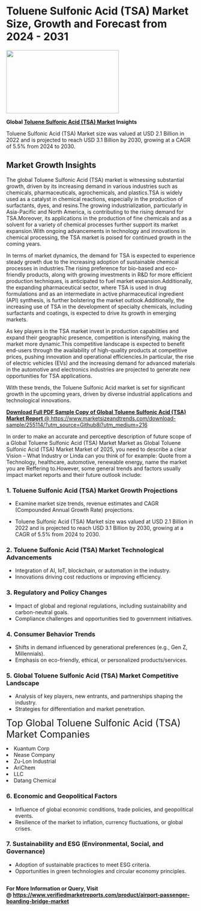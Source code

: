 <H1>Toluene Sulfonic Acid (TSA) Market Size, Growth and Forecast from 2024 - 2031</H1><img class="aligncenter size-medium wp-image-584254" src="https://thirdeyenews.in/wp-content/uploads/2024/09/Global-Market-Research-300x168.jpeg" alt="" width="300" height="168" /><p><strong>Global&nbsp;<a href="https://www.marketsizeandtrends.com/download-sample/255114/?utm_source=Github8j?utm_medium=216">Toluene Sulfonic Acid (TSA) Market</a> Insights</strong></p><p>Toluene Sulfonic Acid (TSA) Market size was valued at USD 2.1 Billion in 2022 and is projected to reach USD 3.1 Billion by 2030, growing at a CAGR of 5.5% from 2024 to 2030.</p><p><h2>Market Growth Insights</h2> <p>The global Toluene Sulfonic Acid (TSA) market is witnessing substantial growth, driven by its increasing demand in various industries such as chemicals, pharmaceuticals, agrochemicals, and plastics.TSA is widely used as a catalyst in chemical reactions, especially in the production of surfactants, dyes, and resins.The growing industrialization, particularly in Asia-Pacific and North America, is contributing to the rising demand for TSA.Moreover, its applications in the production of fine chemicals and as a solvent for a variety of chemical processes further support its market expansion.With ongoing advancements in technology and innovations in chemical processing, the TSA market is poised for continued growth in the coming years.</p> <p><a href="#"></a></p> <p>In terms of market dynamics, the demand for TSA is expected to experience steady growth due to the increasing adoption of sustainable chemical processes in industries.The rising preference for bio-based and eco-friendly products, along with growing investments in R&D for more efficient production techniques, is anticipated to fuel market expansion.Additionally, the expanding pharmaceutical sector, where TSA is used in drug formulations and as an intermediate in active pharmaceutical ingredient (API) synthesis, is further bolstering the market outlook.Additionally, the increasing use of TSA in the development of specialty chemicals, including surfactants and coatings, is expected to drive its growth in emerging markets.</p> <p>As key players in the TSA market invest in production capabilities and expand their geographic presence, competition is intensifying, making the market more dynamic.This competitive landscape is expected to benefit end-users through the availability of high-quality products at competitive prices, pushing innovation and operational efficiencies.In particular, the rise of electric vehicles (EVs) and the increasing demand for advanced materials in the automotive and electronics industries are projected to generate new opportunities for TSA applications.</p> <p>With these trends, the Toluene Sulfonic Acid market is set for significant growth in the upcoming years, driven by diverse industrial applications and technological innovations.</p> <p><a href="#"></p><p><span class=""><strong>Download Full PDF Sample Copy of Global Toluene Sulfonic Acid (TSA) Market Report</strong> @ <a href="https://www.marketsizeandtrends.com/download-sample/255114/?utm_source=Github8j?utm_medium=216" target="_blank">https://www.marketsizeandtrends.com/download-sample/255114/?utm_source=Github8j?utm_medium=216</a></span></p><p>In order to make an accurate and perceptive description of future scope of a Global&nbsp;Toluene Sulfonic Acid (TSA) Market Market as Global&nbsp;Toluene Sulfonic Acid (TSA) Market Market of 2025, you need to describe a clear Vision &ndash; What Industry or Linda can you think of for example: Quote from a Technology, healthcare, automotive, renewable energy, name the market you are Reffering to.However, some general trends and factors usually impact market reports and their future outlook include:</p><h3>1.&nbsp;<strong>Toluene Sulfonic Acid (TSA) Market Growth Projections</strong></h3><ul><li>Examine market size trends, revenue estimates and CAGR (Compounded Annual Growth Rate) projections.</li><li><p>Toluene Sulfonic Acid (TSA) Market size was valued at USD 2.1 Billion in 2022 and is projected to reach USD 3.1 Billion by 2030, growing at a CAGR of 5.5% from 2024 to 2030.</p></li></ul><h3>2.&nbsp;<strong>Toluene Sulfonic Acid (TSA) Market Technological Advancements</strong></h3><ul><li>Integration of AI, IoT, blockchain, or automation in the industry.</li><li>Innovations driving cost reductions or improving efficiency.</li></ul><h3>3.&nbsp;<strong>Regulatory and Policy Changes</strong></h3><ul><li>Impact of global and regional regulations, including sustainability and carbon-neutral goals.</li><li>Compliance challenges and opportunities tied to government initiatives.</li></ul><h3>4.&nbsp;<strong>Consumer Behavior Trends</strong></h3><ul><li>Shifts in demand influenced by generational preferences (e.g., Gen Z, Millennials).</li><li>Emphasis on eco-friendly, ethical, or personalized products/services.</li></ul><h3>5.&nbsp;<strong>Global Toluene Sulfonic Acid (TSA) Market Competitive Landscape</strong></h3><ul><li>Analysis of key players, new entrants, and partnerships shaping the industry.</li><li>Strategies for differentiation and market penetration.</li></ul><p data-pm-slice="1 1 []"><span style="color: inherit; font-family: inherit; font-size: 25px;">Top Global Toluene Sulfonic Acid (TSA) Market Companies</span></p><div class="" data-test-id=""><p><li>Kuantum Corp</li><li> Nease Company</li><li> Zu-Lon Industrial</li><li> AriChem</li><li>LLC</li><li> Datang Chemical</li></p></div><h3>6.&nbsp;<strong>Economic and Geopolitical Factors</strong></h3><ul><li>Influence of global economic conditions, trade policies, and geopolitical events.</li><li>Resilience of the market to inflation, currency fluctuations, or global crises.</li></ul><h3>7.&nbsp;<strong>Sustainability and ESG (Environmental, Social, and Governance)</strong></h3><ul><li>Adoption of sustainable practices to meet ESG criteria.</li><li>Opportunities in green technologies and circular economy principles.</li></ul><h2><strong style="font-size: 14px;">For More Information or Query, Visit @&nbsp;</strong><a style="background-color: #ffffff; font-size: 14px;" href="https://www.marketsizeandtrends.com/report/toluene-sulfonic-acid-tsa-market/" target="_blank">https://www.verifiedmarketreports.com/product/airport-passenger-boarding-bridge-market</a></h2>
